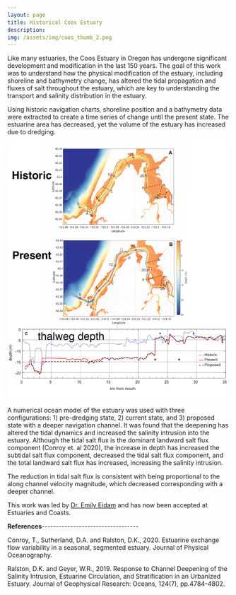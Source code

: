 ```yaml
---
layout: page
title: Historical Coos Estuary
description: 
img: /assets/img/coos_thumb_2.png
---
```


Like many estuaries, the Coos Estuary in Oregon has undergone significant development and modification in the last 150 years. The goal of this work was to understand how the physical modification of the estuary, including shoreline and bathymetry change, has altered the tidal propagation and fluxes of salt throughout the estuary, which are key to understanding the transport and salinity distribution in the estuary.

Using historic navigation charts, shoreline position and a bathymetry data were extracted to create a time series of change until the present state. The estuarine area has decreased, yet the volume of the estuary has increased due to dredging.

<img src="/assets/img/FIg4_Bathy_thalweg_transect.pdf" alt="bathymetry" width="700"/>

A numerical ocean model of the estuary was used with three configurations: 1) pre-dredging state, 2) current state, and 3) proposed state with a deeper navigation channel. It was found that the deepening has altered the tidal dynamics and increased the salinity intrusion into the estuary. Although the tidal salt flux is the dominant landward salt flux component (Conroy et. al 2020), the increase in depth has increased the subtidal salt flux component, decreased the tidal salt flux component, and the total landward salt flux has increased, increasing the salinity intrusion.

The reduction in tidal salt flux is consistent with being proportional to the along channel velocity magnitude, which decreased corresponding with a deeper channel. 

This work was led by [Dr. Emily Eidam](https://marine.unc.edu/people/faculty/emily-eidam/) and has now been accepted at Estuaries and Coasts.

**References**----------------------------------

Conroy, T., Sutherland, D.A. and Ralston, D.K., 2020. Estuarine exchange flow variability in a seasonal, segmented estuary. Journal of Physical Oceanography.

Ralston, D.K. and Geyer, W.R., 2019. Response to Channel Deepening of the Salinity Intrusion, Estuarine Circulation, and Stratification in an Urbanized Estuary. Journal of Geophysical Research: Oceans, 124(7), pp.4784-4802.
